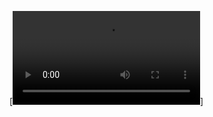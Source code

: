 [![a](https://cdn.discordapp.com/attachments/713346278003572777/790428110884831232/Artiljerjia.mp4)]
